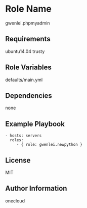 Role Name
=========
gwenlei.phpmyadmin

Requirements
------------
ubuntu14.04 trusty

Role Variables
--------------
defaults/main.yml

Dependencies
------------
none

Example Playbook
----------------

    - hosts: servers
      roles:
         - { role: gwenlei.newpython }

License
-------
MIT

Author Information
------------------
onecloud
